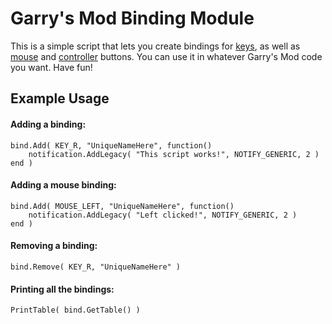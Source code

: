 # Garry's Mod Binding Module
This is a simple script that lets you create bindings for [keys](https://wiki.garrysmod.com/page/Enums/KEY), as well as [mouse](https://wiki.garrysmod.com/page/Enums/MOUSE) and [controller](https://wiki.garrysmod.com/page/Enums/JOYSTICK) buttons. You can use it in whatever Garry's Mod code you want. Have fun!

## Example Usage
#### Adding a binding:
```
bind.Add( KEY_R, "UniqueNameHere", function()
    notification.AddLegacy( "This script works!", NOTIFY_GENERIC, 2 )
end )
```
#### Adding a mouse binding:
```
bind.Add( MOUSE_LEFT, "UniqueNameHere", function()
    notification.AddLegacy( "Left clicked!", NOTIFY_GENERIC, 2 )
end )
```
#### Removing a binding:
```
bind.Remove( KEY_R, "UniqueNameHere" )
```
#### Printing all the bindings:
```
PrintTable( bind.GetTable() )
```
